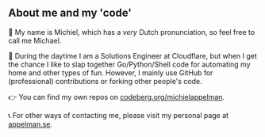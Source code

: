 ## About me and my 'code'

👋 My name is Michiel, which has a *very* Dutch pronunciation, so feel free to call me Michael. 

🚀 During the daytime I am a Solutions Engineer at Cloudflare, but when I get the chance I like to slap together Go/Python/Shell code for automating my home and other types of fun. However, I mainly use GitHub for (professional) contributions or forking other people's code.

👉 You can find my own repos on [codeberg.org/michielappelman](https://codeberg.org/michielappelman).

📞 For other ways of contacting me, please visit my personal page at [appelman.se](https://appelman.se/).
